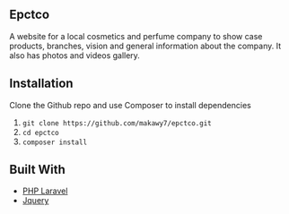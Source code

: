 
## Epctco
A website for a local cosmetics and perfume company to show case products, branches, vision and general information about the company.
It also has photos and videos gallery.

## Installation

Clone the Github repo and use Composer to install dependencies

1. `git clone https://github.com/makawy7/epctco.git`
2. `cd epctco`
3. `composer install`

## Built With

- [PHP Laravel](https://laravel.com/)
- [Jquery](https://jquery.com/)
